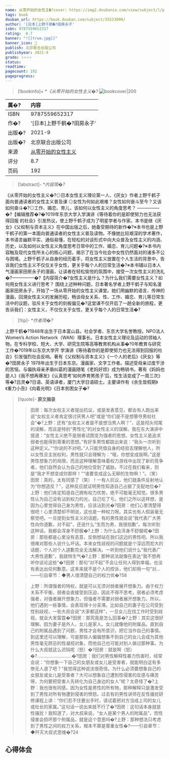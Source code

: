 ```yaml
---
name: 从零开始的女性主�?cover: https://img2.doubanio.com/view/subject/l/public/s33984963.jpg
tags: book
douban_url: https://book.douban.com/subject/35523099/
author: '[日本]上野千鹤�?田房永子'
isbn: 9787559652317
rating:  8.7 
banner: "![[true.jpg]]"
banner_icon: 📖
publish: 北京联合出版公司
publishyear: 2021-9
grade: ⭐⭐⭐⭐
status: 
readtime:
pagecount: 192
pageprogress: 
---
```

> [!bookinfo]+ **《从零开始的女性主义�?*
> ![bookcover|200](https://img2.doubanio.com/view/subject/l/public/s33984963.jpg)
>
| 属�?  | 内容                                       |
|:------ |:------------------------------------------ |
| ISBN   | 9787559652317                             |
| 作�?  | '[日本]上野千鹤�?田房永子'                           |
| 出版�?| 2021-9                      | 
| 出版�?| 北京联合出版公司                          |
| 来源   | [从零开始的女性主义](https://book.douban.com/subject/35523099/) |
| 评分   |  8.7                            |
| 页码   | 192                        |

> [!abstract]- **内容简�?*
> 
《从零开始的女性主义�?◎日本女性主义理论第一人、《厌女》作者上野千鹤子 面向普通读者的女性主义普及课
◎女性为何如此艰难？女性如何奋斗至今？又该如何奋斗�?◎工作、婚恋、育儿，该如何以女性主义的角度思考？
—————�?【编辑推荐�?�?019年东京大学入学演讲《等待着你的是即使努力也无法获得回报 的社会》引发热议，使上野千鹤子成为了明星学者与作家。本书是继《厌女》《父权制与资本主义》在中国出版之后，她备受期待的新作�?※本书也是上野千鹤子的第一本面向普通读者的女性主义普及读物。不像她比较艰深的学术著作，本书语言幽默平实、通俗易懂，在轻松的对谈形式中向大众普及女性主义的内涵、历史，以及如何以女性主义角度思考日常中的工作、婚恋、育儿问题�?※本书内容触及现代女性所关心的核心问题，揭示了在当今社会中女性仍然面对的诸多不公与困境。上野千鹤子从自身的经历着手，将女性主义放置在个人生活的背景中，告诉我们女性主义不仅仅关乎女性，更关乎每个人的日常生活�?※本书辅以日本人气漫画家田房永子的漫画，让读者在轻松愉悦的氛围中，接受一次女性主义的洗礼�?—————�?【内容简介�?女性主义是什么？为什么我们需要女性主义？如何用女性主义进行思考？
围绕上述种种问题，日本著名学者上野千鹤子与知名漫画家田房永子，开始了一场从零开始的女性主义课堂。她们用幽默的语言、传神的漫画，回溯女性主义的发展历程，畅谈母女关系、性、工作、婚恋、育儿等日常生活中的议题，驳斥关于女性的刻板偏见�?这堂课不仅开启了一趟全新的旅程，更告诉我们：女性主义，不仅仅关乎女性，更关乎每个人的日常生活�?
> [!tip]- **作者简�?*
>
 上野千鹤�?1948年出生于日本富山县。社会学者、东京大学名誉教授。NPO法人Women’s Action Network（WAN）理事长。日本女性主义理论及运动的领袖人物。在专科学校、短大、大学、研究生院等高等教育机构从事�?0年教育与研究工作�?019年以东京大学开 学演讲《等待着你的是即使努力也无法得到回报的社会》引发强烈社会反响。著有《父权制与资本主义》《一个人的老后》《厌女》等�?田房永子
1978年出生于日本东京。漫画家、文字工作者。描述受母亲过度干涉的苦恼，与偏执母亲矛盾纠葛的漫画随笔《老妈好烦》成为畅销书。著有《妈妈也是人》《我不想再爆发》《认真思考‘如何养育男孩子’后，性生活变成了一周三次》等�?吕灵�?日语、英语译者，厦门大学日语硕士。主要译作有《余生皆假期》《重力小丑》《向着光明》《日本贫困女子�?

> [!quote]- **原文摘录**
>
>>田房：每次女权主义者提出抗议，或是发表意见，都会有人跑出来说“女权主义者肯定很讨厌男人吧”或是“你们是不是想篡夺男权社会”�?上野：还有“女权主义者是不是想当男人啊？”，这是彻头彻尾的误解，而且是特别“男性化”的对女性主义的误解。我在东大演讲中提道：“女性主义绝不是弱者试图变为强者的思想。女性主义是追求弱者也能得到尊重的思想。”有好多男性都跳出来说：“我头一次听到这种定义。”“你说的不对吧。”人只能凭借自身的经验去理解他人，所以女性旦主张权利，男性就只会理解为：“哦，你想变成我啊。”这是男性想象力的局限，而且这种理解意味着权力游戏中出现了新的竞争者，他们自然会认为自己的地位受到了威胁。不过在我们看来，则是“我才不想变成你那样！”“谁要变成这么无聊的生物啊！”。（笑）
田房：真的，太有同感了（笑）！一有人抗议，他们就条件反射地认为“你想造反？”，这种反应就证明男性知道自己占据了支配地位�?上野：他们肯定知道自己拥有权力优势，绝不可能毫无知觉。很多男性认为自己没有沾到权力的光，自己吃了亏。他们之所以这样想，是因为心里觉得自己身为男性，应该沾到光�?田房：他们心里清楚得很吧！心里清楚却不明说，这也是一种权力呀。其实也有人假装毫无察觉吧。一旦提到女性主义的话题，有的男性就会说“我代表广大男性向你道歉，对不起”，还说什么“生而为男，我很抱歉”。每次听到这种话，我都会浑身不舒服�?上野：为什么会浑身不舒服呢�?田房：那些都是心里没有恶意，反倒想站在我们这边的男性吧。所以我很难对那些人说什么坏话。本来女性歧视的问题就是个深远而宏大的话题，个人对个人道歉完全无法解决。一听到他们说什么“我代表广大男性道歉”，我就特生气�?上野：那种说法就像在表达“我不想再听你谈论这些”�?田房：那句“对不起”不会让任何人得到幸福，也没有表达出任何歉意。这本来就不是个人的控诉，他们却用一句“对...
——引自章节：◆男人很清楚自己的权力优�?58
 >
>> 上野：所谓强者的特权，就是可以无须对弱者展开想象力。由于权力关系不平衡，弱者会直接受到压迫，因此不得不思考。弱者必须考虑强者，对强者展开想象力，但强者不需要对弱者展开想象力。所以，他们遇到一些事情，会表现得十分呆滞。比如自己的妻子在公司受到性别歧视，一些大叔会说“大家都这样”，一旦女儿在找工作时受到歧视，就会大发雷霆�?田房：那究竟是怎么回事�?上野：其实这很好理解。因为妻子是外人，女儿是家人。女儿就像他的附属品。直到自己的附属品遇到了问题，男性才会有所意识，把它当作自己的事情。到这里还可以理解，可是那些人偏偏想象不到自己的女儿会成为其他男性毫无顾忌的性凝视对象，而他自己也可能对别人做过那种事。为什么大叔就这么迟钝呢（怒）�?田房：就是啊（怒）�?………………………�?田房：我们对男性解释性暴力伤害时，经常会说：“你想象一下自己的女朋友或女儿是受害者，就能明白这有多惨无人道了吧？”我觉得这种说法很奇怪。为什么必须要想象自己的女朋友或女儿是受害者？大可以想象自己遭到性侵害的反感与痛苦呀，为何要把受害人先转化为自己身边的女人”呢？太奇怪了�?上野：我也很有同感。因为女性是男性的所有物，那种解释只是激发受到了男性对所有物遭到侵害的愤怒。过去有的男性讲师在反性骚扰研修课程上讲：“你们忍不住要出手时，请试着把对方当成上司的女儿或社长的家属。”这句话一说出来就不行了�?田房：这句话本身就是性骚扰！我知道了，对大叔来说，“女人是某个男人的附属品”，而性侵害会损坏那个附属品，就是这个意思吗�?上野：那种想法只考虑到了男性之间的权力关系，根本不算是尊重女性�?——引自章节：◆歼灭大叔式思维�?24

## 心得体会


